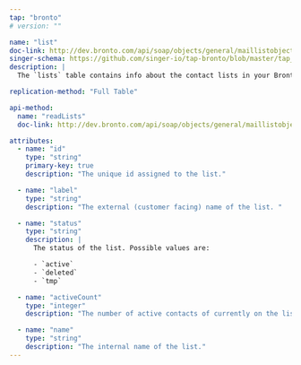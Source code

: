 ```yaml
---
tap: "bronto"
# version: ""

name: "list"
doc-link: http://dev.bronto.com/api/soap/objects/general/maillistobject/
singer-schema: https://github.com/singer-io/tap-bronto/blob/master/tap_bronto/endpoints/list.py#L16
description: |
  The `lists` table contains info about the contact lists in your Bronto account. 

replication-method: "Full Table"

api-method:
  name: "readLists"
  doc-link: http://dev.bronto.com/api/soap/objects/general/maillistobject/

attributes:
  - name: "id"
    type: "string"
    primary-key: true
    description: "The unique id assigned to the list."

  - name: "label"
    type: "string"
    description: "The external (customer facing) name of the list. "

  - name: "status"
    type: "string"
    description: |
      The status of the list. Possible values are:

      - `active`
      - `deleted`
      - `tmp`

  - name: "activeCount"
    type: "integer"
    description: "The number of active contacts of currently on the list."

  - name: "name"
    type: "string"
    description: "The internal name of the list."
---
```

